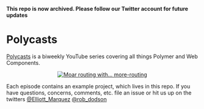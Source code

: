 **This repo is now archived. Please follow our Twitter account for future updates**

# Polycasts

[Polycasts](https://www.youtube.com/playlist?list=PLNYkxOF6rcIDdS7HWIC_BYRunV6MHs5xo) is a biweekly YouTube series covering all things Polymer and Web Components.

<p align="center">
  <a href="https://www.youtube.com/watch?v=-67kb7poIT8">
    <img src="http://img.youtube.com/vi/-67kb7poIT8/0.jpg" alt="Moar routing with... more-routing">
  </a>
</p>

Each episode contains an example project, which lives in this repo.
If you have questions, concerns, comments, etc. file an issue or hit us up on the twitters [@Elliott_Marquez](https://twitter.com/elliott_marquez) [@rob_dodson](https://twitter.com/rob_dodson)
